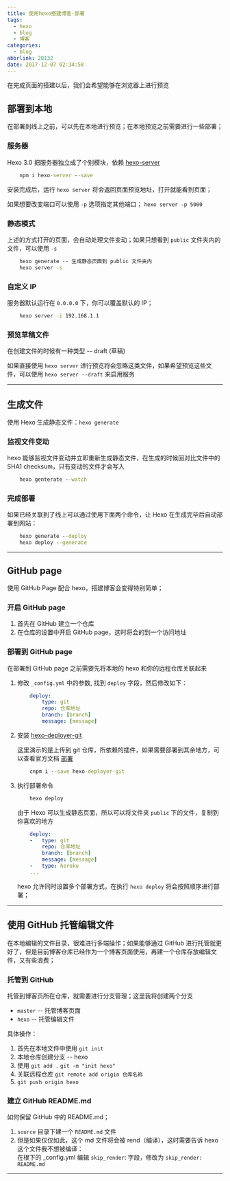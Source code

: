 ```yaml
---
title: 使用hexo搭建博客-部署
tags:
  - hexo
  - blog
  - 博客
categories:
  - blog
abbrlink: 28132
date: 2017-12-07 02:34:58
---
```


在完成页面的搭建以后，我们会希望能够在浏览器上进行预览 

<!-- more -->

## 部署到本地

在部署到线上之前，可以先在本地进行预览；在本地预览之前需要进行一些部署；

### 服务器

Hexo 3.0 把服务器独立成了个别模块，依赖 [hexo-server](https://www.npmjs.com/package/hexo-server)

```cmd
    npm i hexo-server --save
```

安装完成后，运行 `hexo server` 将会返回页面预览地址，打开就能看到页面；

如果想要改变端口可以使用 `-p` 选项指定其他端口； `hexo server -p 5000`

### 静态模式

上述的方式打开的页面，会自动处理文件变动；如果只想看到 `public` 文件夹内的文件，可以使用 `-s`

```cmd
    hexo generate -- 生成静态页面到 public 文件夹内
    hexo server -s
```

### 自定义 IP

服务器默认运行在 `0.0.0.0` 下，你可以覆盖默认的 IP；

```cmd
    hexo server -i 192.168.1.1
```

### 预览草稿文件

在创建文件的时候有一种类型 -- draft (草稿)

如果直接使用 `hexo server` 进行预览将会忽略这类文件，如果希望预览这些文件，可以使用 `hexo server --draft` 来启用服务

******

## 生成文件

使用 Hexo 生成静态文件：`hexo generate`

### 监视文件变动

hexo 能够监视文件变动并立即重新生成静态文件，在生成的时候回对比文件中的 SHA1 checksum，只有变动的文件才会写入

```cmd
    hexo genterate --watch
```

### 完成部署

如果已经关联到了线上可以通过使用下面两个命令，让 Hexo 在生成完毕后自动部署到网站：

```cmd
    hexo generate --deploy
    hexo deploy --generate
```

******

## GitHub page

使用 GitHub Page 配合 hexo，搭建博客会变得特别简单；

### 开启 GitHub page

1. 首先在 GitHub 建立一个仓库
2. 在仓库的设置中开启 GitHub page，这时将会的到一个访问地址

### 部署到 GitHub page

在部署到 GitHub page 之前需要先将本地的 hexo 和你的远程仓库关联起来

1. 修改 `_config.yml` 中的参数, 找到 `deploy` 字段，然后修改如下：

    ```yml
        deploy:
            type: git
            repo: 仓库地址
            branch: [branch]
            message: [message]
    ```
2. 安装 [hexo-deployer-git](https://www.npmjs.com/package/hexo-deployer-git)
    
    这里演示的是上传到 git 仓库，所依赖的插件，如果需要部署到其余地方，可以查看官方文档 [部署](https://hexo.io/zh-cn/docs/deployment.html)

    ```cmd
        cnpm i --save hexo-deployer-git
    ```
3. 执行部署命令

    ```cmd
        hexo deploy
    ```

    由于 Hexo 可以生成静态页面，所以可以将文件夹 `public` 下的文件，复制到你喜欢的地方

    ```yml
        deploy:
        -   type: git
            repo: 仓库地址
            branch: [branch]
            message: [message]
        -   type: heroku
        ...
    ```

    hexo 允许同时设置多个部署方式，在执行 `hexo deploy` 将会按照顺序进行部署；

******

## 使用 GitHub 托管编辑文件

在本地编辑的文件目录，很难进行多端操作；如果能够通过 GitHub 进行托管就更好了，但是目前博客仓库已经作为一个博客页面使用，再建一个仓库存放编辑文件，又有些浪费；

### 托管到 GitHub

托管到博客页所在仓库，就需要进行分支管理；这里我将创建两个分支 

- `master` -- 托管博客页面
- `hexo` -- 托管编辑文件

具体操作：

1. 首先在本地文件中使用 `git init`
2. 本地仓库创建分支 -- hexo
3. 使用 `git add .` `git -m "init hexo"`
4. 关联远程仓库 `git remote add origin 仓库名称`
5. `git push origin hexo` 

### 建立 GitHub README.md

如何保留 GitHub 中的 README.md；

1. `source` 目录下建一个 `README.md` 文件
2. 但是如果仅仅如此，这个 md 文件将会被 rend（编译），这时需要告诉 hexo 这个文件我不想被编译：  
    在根下的 _config.yml 编辑 `skip_render`: 字段，修改为 `skip_render: README.md`

******